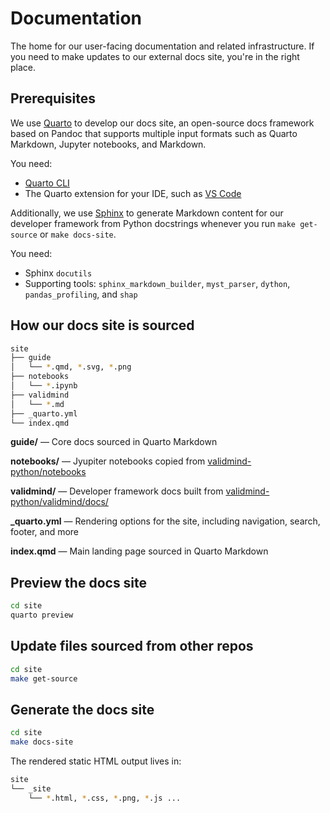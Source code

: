 # Documentation

The home for our user-facing documentation and related infrastructure. If you need to make updates to our external docs site, you're in the right place.

## Prerequisites

We use [Quarto](https://quarto.org) to develop our docs site, an open-source docs framework based on Pandoc that supports multiple input formats such as Quarto Markdown, Jupyter notebooks, and Markdown.

You need:

- [Quarto CLI](https://quarto.org/docs/get-started/)
- The Quarto extension for your IDE, such as [VS Code](https://marketplace.visualstudio.com/items?itemName=quarto.quarto)

Additionally, we use [Sphinx](https://www.sphinx-doc.org/en/master/) to generate Markdown content for our developer framework from Python docstrings whenever you run `make get-source` or `make docs-site`.

You need:

- Sphinx `docutils`
- Supporting tools: `sphinx_markdown_builder`, `myst_parser`, `dython`, `pandas_profiling`, and `shap`

## How our docs site is sourced

```bash
site
├── guide
│   └── *.qmd, *.svg, *.png
├── notebooks
│   └── *.ipynb
├── validmind
│   └── *.md
├── _quarto.yml
└── index.qmd
```

**guide/** — Core docs sourced in Quarto Markdown

**notebooks/** — Jyupiter notebooks copied from [validmind-python/notebooks](https://github.com/validmind/validmind-python/tree/main/notebooks)

**validmind/** — Developer framework docs built from [validmind-python/validmind/docs/](https://github.com/validmind/validmind-python/tree/main/validmind)

**_quarto.yml** — Rendering options for the site, including navigation, search, footer, and more

**index.qmd** — Main landing page sourced in Quarto Markdown

## Preview the docs site

```bash
cd site
quarto preview
```

## Update files sourced from other repos

```bash
cd site
make get-source
```

## Generate the docs site

```bash
cd site
make docs-site
```

The rendered static HTML output lives in:

```bash
site
└── _site
    └── *.html, *.css, *.png, *.js ...
```
